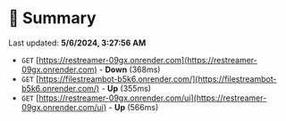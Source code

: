 # 📖 Summary
Last updated: **5/6/2024, 3:27:56 AM**

- `GET` [https://restreamer-09gx.onrender.com](https://restreamer-09gx.onrender.com) - **Down** (368ms)
- `GET` [https://filestreambot-b5k6.onrender.com/](https://filestreambot-b5k6.onrender.com/) - **Up** (355ms)
- `GET` [https://restreamer-09gx.onrender.com/ui](https://restreamer-09gx.onrender.com/ui) - **Up** (566ms)
